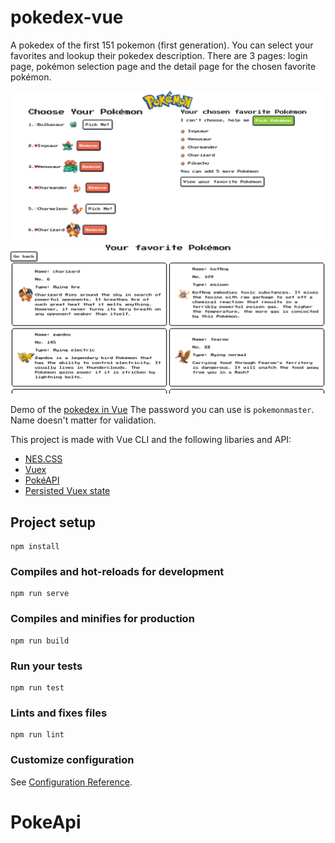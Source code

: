 # pokedex-vue

A pokedex of the first 151 pokemon (first generation).
You can select your favorites and lookup their pokedex description.
There are 3 pages: login page, pokémon selection page and the detail page for the chosen favorite pokémon.

![Screenshot pokedex](/public/screenshot1.png)
![Screenshot pokedex](/public/screenshot2.png)

Demo of the [pokedex in Vue](https://stoic-kilby-75508b.netlify.com/)
The password you can use is `pokemonmaster`. Name doesn't matter for validation.

This project is made with Vue CLI and the following libaries and API:
- [NES.CSS](https://nostalgic-css.github.io/NES.css/)
- [Vuex](https://vuex.vuejs.org/)
- [PokéAPI](https://pokeapi.co/)
- [Persisted Vuex state](https://github.com/robinvdvleuten/vuex-persistedstate)

## Project setup
```
npm install
```

### Compiles and hot-reloads for development
```
npm run serve
```

### Compiles and minifies for production
```
npm run build
```

### Run your tests
```
npm run test
```

### Lints and fixes files
```
npm run lint
```

### Customize configuration
See [Configuration Reference](https://cli.vuejs.org/config/).
# PokeApi
